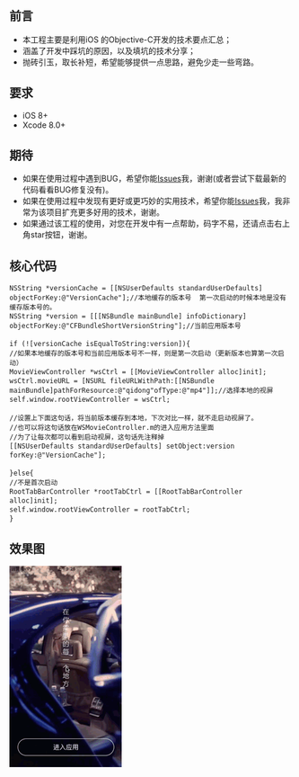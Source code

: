 前言
----------------------
* 本工程主要是利用iOS 的Objective-C开发的技术要点汇总；
* 涵盖了开发中踩坑的原因，以及填坑的技术分享；
* 抛砖引玉，取长补短，希望能够提供一点思路，避免少走一些弯路。

要求
----------------

* iOS 8+
* Xcode 8.0+

期待
----------------

* 如果在使用过程中遇到BUG，希望你能[Issues](https://github.com/NSLog-YuHaitao/iOSReview/issues)我，谢谢(或者尝试下载最新的代码看看BUG修复没有)。
* 如果在使用过程中发现有更好或更巧妙的实用技术，希望你能[Issues](https://github.com/NSLog-YuHaitao/iOSReview/issues)我，我非常为该项目扩充更多好用的技术，谢谢。
* 如果通过该工程的使用，对您在开发中有一点帮助，码字不易，还请点击右上角star按钮，谢谢。


核心代码
----------------------

~~~
NSString *versionCache = [[NSUserDefaults standardUserDefaults] objectForKey:@"VersionCache"];//本地缓存的版本号  第一次启动的时候本地是没有缓存版本号的。
NSString *version = [[[NSBundle mainBundle] infoDictionary] objectForKey:@"CFBundleShortVersionString"];//当前应用版本号

if (![versionCache isEqualToString:version]){
//如果本地缓存的版本号和当前应用版本号不一样，则是第一次启动（更新版本也算第一次启动）
MovieViewController *wsCtrl = [[MovieViewController alloc]init];
wsCtrl.movieURL = [NSURL fileURLWithPath:[[NSBundle mainBundle]pathForResource:@"qidong"ofType:@"mp4"]];//选择本地的视屏
self.window.rootViewController = wsCtrl;

//设置上下面这句话，将当前版本缓存到本地，下次对比一样，就不走启动视屏了。
//也可以将这句话放在WSMovieController.m的进入应用方法里面
//为了让每次都可以看到启动视屏，这句话先注释掉
[[NSUserDefaults standardUserDefaults] setObject:version forKey:@"VersionCache"];

}else{
//不是首次启动
RootTabBarController *rootTabCtrl = [[RootTabBarController alloc]init];
self.window.rootViewController = rootTabCtrl;
}
~~~

效果图
------------------

![效果图](111.gif)
